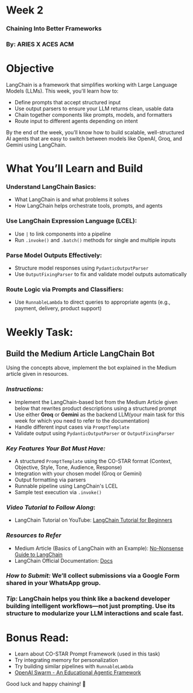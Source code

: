 # Week 2

### Chaining Into Better Frameworks

### By: ARIES X ACES ACM

# **Objective**

LangChain is a framework that simplifies working with Large Language Models (LLMs). This week, you'll learn how to:

* Define prompts that accept structured input  
* Use output parsers to ensure your LLM returns clean, usable data  
* Chain together components like prompts, models, and formatters  
* Route input to different agents depending on intent

By the end of the week, you’ll know how to build scalable, well-structured AI agents that are easy to switch between models like OpenAI, Groq, and Gemini using LangChain.

# **What You’ll Learn and Build**

### Understand LangChain Basics:

* What LangChain is and what problems it solves  
* How LangChain helps orchestrate tools, prompts, and agents

### Use LangChain Expression Language (LCEL):

* Use `|` to link components into a pipeline  
* Run `.invoke()` and `.batch()` methods for single and multiple inputs

### Parse Model Outputs Effectively:

* Structure model responses using `PydanticOutputParser`  
* Use `OutputFixingParser` to fix and validate model outputs automatically

### Route Logic via Prompts and Classifiers:

* Use `RunnableLambda` to direct queries to appropriate agents (e.g., payment, delivery, product support)

# **Weekly Task:**

## **Build the Medium Article LangChain Bot**

Using the concepts above, implement the bot explained in the Medium article given in resources.

### *Instructions:*

* Implement the LangChain-based bot from the Medium Article given below that rewrites product descriptions using a structured prompt  
* Use either **Groq** or **Gemini** as the backend LLM(your main task for this week for which you need to refer to the documentation)  
* Handle different input cases via `PromptTemplate`  
* Validate output using `PydanticOutputParser` or `OutputFixingParser`

### *Key Features Your Bot Must Have:*

* A structured `PromptTemplate` using the CO-STAR format (Context, Objective, Style, Tone, Audience, Response)  
* Integration with your chosen model (Groq or Gemini)  
* Output formatting via parsers  
* Runnable pipeline using LangChain's LCEL  
* Sample test execution via `.invoke()`

### *Video Tutorial to Follow Along*:

* LangChain Tutorial on YouTube: [LangChain Tutorial for Beginners](https://youtu.be/cQUUkZnyoD0?si=YXBQRE9UZ_w-02H3)

### *Resources to Refer*

* Medium Article (Basics of LangChain with an Example): [No-Nonsense Guide to LangChain](https://medium.com/@sureshraghu0706/no-nonsense-guide-to-langchain-a3521d725abf)  
* LangChain Official Documentation: [Docs](https://docs.langchain.com/)

### *How to Submit:* We’ll collect submissions via a Google Form shared in your WhatsApp group.

### *Tip:* LangChain helps you think like a backend developer building intelligent workflows—not just prompting. Use its structure to modularize your LLM interactions and scale fast. 

# **Bonus Read:**

* Learn about CO-STAR Prompt Framework (used in this task)  
* Try integrating memory for personalization  
* Try building similar pipelines with `RunnableLambda`
* [OpenAI Swarm - An Educational Agentic Framework](https://github.com/openai/swarm/tree/main)

Good luck and happy chaining\! 🔗

